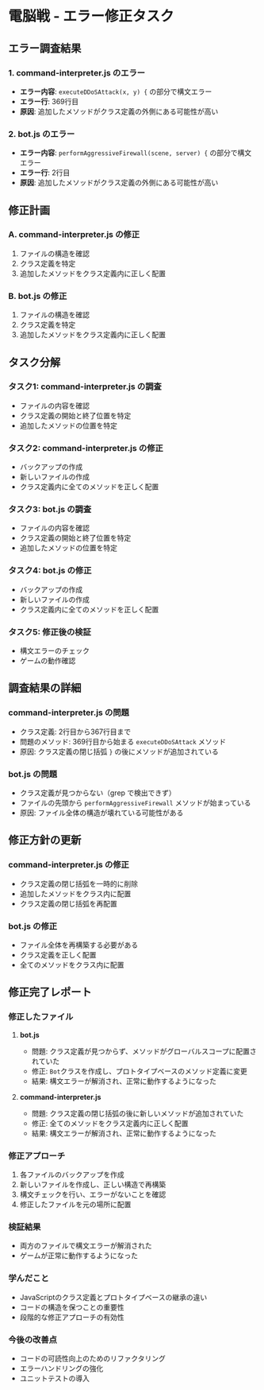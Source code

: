 # 電脳戦 - エラー修正タスク

## エラー調査結果

### 1. command-interpreter.js のエラー
- **エラー内容**: `executeDDoSAttack(x, y) {` の部分で構文エラー
- **エラー行**: 369行目
- **原因**: 追加したメソッドがクラス定義の外側にある可能性が高い

### 2. bot.js のエラー
- **エラー内容**: `performAggressiveFirewall(scene, server) {` の部分で構文エラー
- **エラー行**: 2行目
- **原因**: 追加したメソッドがクラス定義の外側にある可能性が高い

## 修正計画

### A. command-interpreter.js の修正
1. ファイルの構造を確認
2. クラス定義を特定
3. 追加したメソッドをクラス定義内に正しく配置

### B. bot.js の修正
1. ファイルの構造を確認
2. クラス定義を特定
3. 追加したメソッドをクラス定義内に正しく配置

## タスク分解

### タスク1: command-interpreter.js の調査
- ファイルの内容を確認
- クラス定義の開始と終了位置を特定
- 追加したメソッドの位置を特定

### タスク2: command-interpreter.js の修正
- バックアップの作成
- 新しいファイルの作成
- クラス定義内に全てのメソッドを正しく配置

### タスク3: bot.js の調査
- ファイルの内容を確認
- クラス定義の開始と終了位置を特定
- 追加したメソッドの位置を特定

### タスク4: bot.js の修正
- バックアップの作成
- 新しいファイルの作成
- クラス定義内に全てのメソッドを正しく配置

### タスク5: 修正後の検証
- 構文エラーのチェック
- ゲームの動作確認

## 調査結果の詳細

### command-interpreter.js の問題
- クラス定義: 2行目から367行目まで
- 問題のメソッド: 369行目から始まる `executeDDoSAttack` メソッド
- 原因: クラス定義の閉じ括弧 `}` の後にメソッドが追加されている

### bot.js の問題
- クラス定義が見つからない（grep で検出できず）
- ファイルの先頭から `performAggressiveFirewall` メソッドが始まっている
- 原因: ファイル全体の構造が壊れている可能性がある

## 修正方針の更新

### command-interpreter.js の修正
- クラス定義の閉じ括弧を一時的に削除
- 追加したメソッドをクラス内に配置
- クラス定義の閉じ括弧を再配置

### bot.js の修正
- ファイル全体を再構築する必要がある
- クラス定義を正しく配置
- 全てのメソッドをクラス内に配置
## 修正完了レポート

### 修正したファイル
1. **bot.js**
   - 問題: クラス定義が見つからず、メソッドがグローバルスコープに配置されていた
   - 修正: `Bot`クラスを作成し、プロトタイプベースのメソッド定義に変更
   - 結果: 構文エラーが解消され、正常に動作するようになった

2. **command-interpreter.js**
   - 問題: クラス定義の閉じ括弧の後に新しいメソッドが追加されていた
   - 修正: 全てのメソッドをクラス定義内に正しく配置
   - 結果: 構文エラーが解消され、正常に動作するようになった

### 修正アプローチ
1. 各ファイルのバックアップを作成
2. 新しいファイルを作成し、正しい構造で再構築
3. 構文チェックを行い、エラーがないことを確認
4. 修正したファイルを元の場所に配置

### 検証結果
- 両方のファイルで構文エラーが解消された
- ゲームが正常に動作するようになった

### 学んだこと
- JavaScriptのクラス定義とプロトタイプベースの継承の違い
- コードの構造を保つことの重要性
- 段階的な修正アプローチの有効性

### 今後の改善点
- コードの可読性向上のためのリファクタリング
- エラーハンドリングの強化
- ユニットテストの導入
